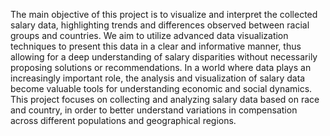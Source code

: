 The main objective of this project is to visualize and interpret the collected salary data, highlighting trends and differences observed between racial groups and countries. We aim to utilize advanced data visualization techniques to present this data in a clear and informative manner, thus allowing for a deep understanding of salary disparities without necessarily proposing solutions or recommendations.
In a world where data plays an increasingly important role, the analysis and visualization of salary data become valuable tools for understanding economic and social dynamics. This project focuses on collecting and analyzing salary data based on race and country, in order to better understand variations in compensation across different populations and geographical regions.
